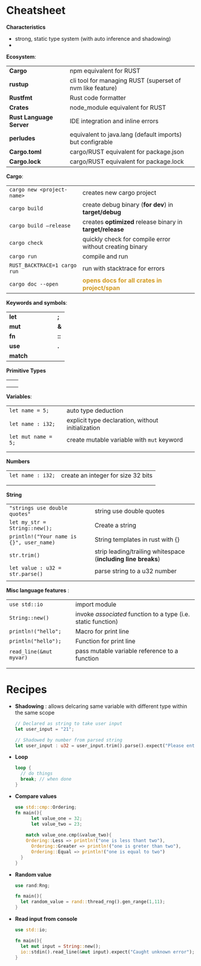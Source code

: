 # Cheatsheet

**Characteristics**

- strong, static type system (with auto inference and shadowing)
- 

**Ecosystem**: 

|                          |                                                           |
| ------------------------ | --------------------------------------------------------- |
| **Cargo**                | npm equivalent for RUST                                   |
| **rustup**               | cli tool for managing RUST (superset of nvm like feature) |
| **Rustfmt**              | Rust code formatter                                       |
| **Crates**               | node_module equivalent for RUST                           |
| **Rust Language Server** | IDE integration and inline errors                         |
| **perludes**             | equivalent to java.lang (default imports) but configrable |
| **Cargo.toml**           | cargo/RUST equivalent for package.json                    |
| **Cargo.lock**           | cargo/RUST equivalent for package.lock                    |



**Cargo**: 

|                              |                                                              |
| ---------------------------- | ------------------------------------------------------------ |
| `cargo new <project-name>`   | creates new cargo project                                    |
| `cargo build`                | create debug binary (**for dev**) in **target/debug**        |
| `cargo build —release`       | creates **optimized** release binary in **target/release**   |
| `cargo check`                | quickly check for compile error without creating binary      |
| `cargo run`                  | compile and run                                              |
| `RUST_BACKTRACE=1 cargo run` | run with stacktrace for errors                               |
| `cargo doc --open`           | <span style="color: #D2991D; font-weight: bold">opens docs for all crates in project/span</span> |



**Keywords and symbols**: 

|           |      |      |      |      |        |
| --------- | ---- | ---- | ---- | ---- | ------ |
| **let**   |      |      |      |      | **;**  |
| **mut**   |      |      |      |      | **&**  |
| **fn**    |      |      |      |      | **::** |
| **use**   |      |      |      |      | **.**  |
| **match** |      |      |      |      |        |



**Primitive Types**

|      |      |
| ---- | ---- |
|      |      |
|      |      |
|      |      |



**Variables**:

|                     |                                                   |
| ------------------ | ------------------------------------------------- |
| `let name = 5;`     | auto type deduction                               |
| `let name : i32;`   | explicit type declaration, without initialization |
| `let mut name = 5;` | create mutable variable with `mut` keyword      |
|                     |                                                   |
|                     |                                                   |

**Numbers**

|                   |                                    |
| ----------------- | ---------------------------------- |
| `let name : i32;` | create an integer for size 32 bits |
|                   |                                    |
|                   |                                    |



**String**

|                                           |                                                              |
| ----------------------------------------- | ------------------------------------------------------------ |
| `"strings use double quotes"`             | string use double quotes                                     |
| `let my_str = String::new();`             | Create a string                                              |
| `println!("Your name is  {}", user_name)` | String templates in rust with {}                             |
| `str.trim()`                              | strip leading/trailing whitespace (**including line breaks**) |
| `let value : u32 = str.parse()`           | parse string to a u32 number                                 |
|                                           |                                                              |



**Misc language features** : 

|                         |                                                              |
| ----------------------- | ------------------------------------------------------------ |
| `use std::io`           | import module                                                |
| `String::new()`         | invoke *associated* function to a type (i.e. static function) |
| `println!("hello";`     | Macro for print line                                         |
| `println("hello");`     | Function for print line                                      |
| `read_line(&mut myvar)` | pass mutable variable reference to a function                |
|                         |                                                              |
|                         |                                                              |



# Recipes 

- **Shadowing** : allows delcaring same variable with different type within the same scope

  ```rust
  // Declared as string to take user input
  let user_input = "21";
  
  // Shadowed by number from parsed string
  let user_input : u32 = user_input.trim().parse().expect("Please enter a valid number");
  ```

  
  
- **Loop**

  ```rust
  loop {
  	// do things
  	break; // when done
  }
  ```
  

  
- **Compare values**

  ```rust
  use std::cmp::Ordering;
  fn main(){
  		let value_one = 32;
    	let value_two = 23;
    
      match value_one.cmp(&value_two){
      Ordering::Less => println!("one is less thant two"),
        Ordering::Greater => println!("one is greter than two"),
        Ordering::Equal => println!("one is equal to two")
    }
  }
  ```
  
  
  
- **Random value** 

  ```rust
  use rand:Rng;
  
  fn main(){
    let random_value = rand::thread_rng().gen_range(1,11); 
  }
  ```

- **Read input from console**

  ```rust
  use std::io;
  
  fn main(){
  	let mut input = String::new();
    io::stdin().read_line(&mut input).expect("Caught unknown error");
  }
  ```

  